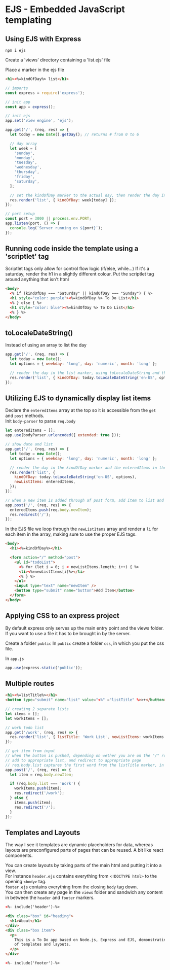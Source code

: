# EJS - Embedded JavaScript templating

## Using EJS with Express

`npm i ejs`

Create a 'views' directory containing a 'list.ejs' file

Place a marker in the ejs file

```html
<h1><%=kindOfDay%> list</h1>
```

```js
// imports
const express = require('express');

// init app
const app = express();

// init ejs
app.set('view engine', 'ejs');

app.get('/', (req, res) => {
  let today = new Date().getDay(); // returns # from 0 to 6

  // day array
  let week = [
    'sunday',
    'monday',
    'tuesday',
    'wednesday',
    'thursday',
    'friday',
    'saturday',
  ];

  // set the kindOfDay marker to the actual day, then render the day in the list
  res.render('list', { kindOfDay: week[today] });
});

// port setup
const port = 3000 || process.env.PORT;
app.listen(port, () => {
  console.log(`Server running on ${port}`);
});
```

## Running code inside the template using a 'scriptlet' tag

Scriptlet tags only allow for control flow logic (if/else, while...)
If it's a saturday, render the h1 in a slightly different colour.
Put the scriptlet tag around anything that isn't html

```html
<body>
  <% if (kindOfDay === "Saturday" || kindOfDay === "Sunday") { %>
  <h1 style="color: purple"><%=kindOfDay %> To Do List</h1>
  <% } else { %>
  <h1 style="color: blue"><%=kindOfDay %> To Do List</h1>
  <% } %>
</body>
```

## toLocaleDateString()

Instead of using an array to list the day

```js
app.get('/', (req, res) => {
  let today = new Date();
  let options = { weekday: 'long', day: 'numeric', month: 'long' };

  // render the day in the list marker, using toLocaleDateString and the options to format the date
  res.render('list', { kindOfDay: today.toLocaleDateString('en-US', options) });
});
```

## Utilizing EJS to dynamically display list items

Declare the `enteredItems` array at the top so it is accessible from the `get` and `post` methods.  
Init `body-parser` to parse `req.body`

```js
let enteredItems = [];
app.use(bodyParser.urlencoded({ extended: true }));

// show date and list
app.get('/', (req, res) => {
  let today = new Date();
  let options = { weekday: 'long', day: 'numeric', month: 'long' };

  // render the day in the kindOfDay marker and the enteredItems in the newListItems marker
  res.render('list', {
    kindOfDay: today.toLocaleDateString('en-US', options),
    newListItems: enteredItems,
  });
});

// when a new item is added through af post form, add item to list and redirect to the home route where the list is rendered
app.post('/', (req, res) => {
  enteredItems.push(req.body.newItem);
  res.redirect('/');
});
```

In the EJS file we loop through the `newListItems` array and render a `li` for each item in the array, making sure to use the proper EJS tags.

```html
<body>
  <h1><%=kindOfDay%></h1>

  <form action="/" method="post">
    <ul id="todoList">
      <% for (let i = 0; i < newListItems.length; i++) { %>
      <li><%=newListItems[i]%></li>
      <% } %>
    </ul>
    <input type="text" name="newItem" />
    <button type="submit" name="button">Add Item</button>
  </form>
</body>
```

## Applying CSS to an express project

By default express only serves up the main entry point and the views folder.
If you want to use a file it has to be brought in by the server.

Create a folder `public`
In `public` create a folder `css`, in which you put the css file.

In `app.js`

```js
app.use(express.static('public'));
```

## Multiple routes

```html
<h1><%=listTitle%></h1>
<button type="submit" name="list" value="<%" ="listTitle" %>>+</button>
```

```js
// creating 2 separate lists
let items = [];
let workItems = [];

// work todo list
app.get('/work', (req, res) => {
  res.render('list', { listTitle: 'Work List', newListItems: workItems });
});

// get item from input
// when the button is pushed, depending on wether you are on the "/" route or "/work" route, the list title will be different
// add to appropriate list, and redirect to appropriate page
// req.body.list captures the first word from the listTitle marker, in this case either 'Work' or the day
app.post('/', (req, res) => {
  let item = req.body.newItem;

  if (req.body.list === 'Work') {
    workItems.push(item);
    res.redirect('/work');
  } else {
    items.push(item);
    res.redirect('/');
  }
});
```

## Templates and Layouts

The way I see it templates are dynamic placeholders for data, whereas layouts are preconfigured parts of pages that can be reused. A bit like react components.

You can create layouts by taking parts of the main html and putting it into a view.  
For instance `header.ejs` contains everything from `<!DOCTYPE html>` to the opening `<body>` tag.  
`footer.ejs` contains everything from the closing `body` tag down.  
You can then create any page in the `views` folder and sandwich any content in between the `header` and `footer` markers.

```html
<%- include('header')-%>

<div class="box" id="heading">
  <h1>About</h1>
</div>
<div class="box item">
  <p>
    This is a To Do app based on Node.js, Express and EJS, demonstrating the use
    of templates and layouts.
  </p>
</div>

<%- include('footer')-%>
```
